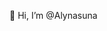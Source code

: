  👋 Hi, I’m @Alynasuna


<!---
Alynasuna/Alynasuna is a ✨ special ✨ repository because its `README.md` (this file) appears on your GitHub profile.
You can click the Preview link to take a look at your changes.
--->
